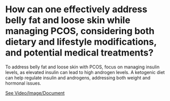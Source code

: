 # How can one effectively address belly fat and loose skin while managing PCOS, considering both dietary and lifestyle modifications, and potential medical treatments?

To address belly fat and loose skin with PCOS, focus on managing insulin levels, as elevated insulin can lead to high androgen levels. A ketogenic diet can help regulate insulin and androgens, addressing both weight and hormonal issues.

 [See Video/Image/Document](https://hls-player.drberg.com/asset?path=migrated-assets/is-menopause-making-you-fat-drberg-on-menopause-weight-gain)